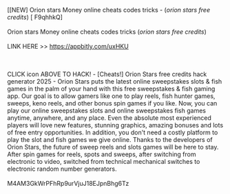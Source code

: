 [[NEW] Orion stars Money online cheats codes tricks - (*orion stars free credits*) [ F9qhhkQ]
<br>
<br>Orion stars Money online cheats codes tricks (*orion stars free credits*)
<br>
<br>LINK HERE >> https://appbitly.com/uxHKU

<br>
<br>CLICK  icon ABOVE TO HACK! - [Cheats!] Orion Stars free credits hack generator 2025 - Orion Stars puts the latest online sweepstakes slots & fish games in the palm of your hand with this free sweepstakes & fish gaming app.  Our goal is to allow gamers like one to play reels, fish hunter games, sweeps, keno reels, and other bonus spin games if you like.  Now, you can play our online sweepstakes slots and online sweepstakes fish games anytime, anywhere, and any place.  Even the absolute most experienced players will love new features, stunning graphics, amazing bonuses and lots of free entry opportunities.  In addition, you don't need a costly platform to play the slot and fish games we give online.  Thanks to the developers of Orion Stars, the future of sweep reels and slots games will be here to stay.  After spin games for reels, spots and sweeps, after switching from electronic to video, switched from technical mechanical switches to electronic random number generators. 
<br>
<br>M4AM3GkWrPFhRp9urVjuJ18EJpnBhg6Tz
<br>
